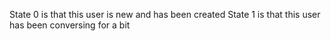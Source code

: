 State 0 is that this user is new and has been created 
State 1 is that this user has been conversing for a bit  